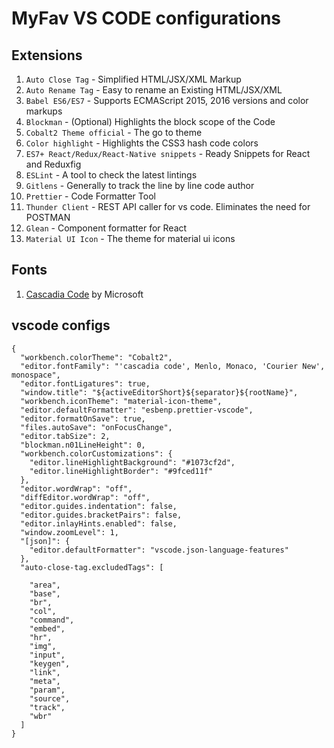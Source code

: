 # MyFav VS CODE configurations

## Extensions

1. `Auto Close Tag` - Simplified HTML/JSX/XML Markup
2. `Auto Rename Tag` - Easy to rename an Existing HTML/JSX/XML
3. `Babel ES6/ES7` - Supports ECMAScript 2015, 2016 versions and color markups
4. `Blockman` - (Optional) Highlights the block scope of the Code
5. `Cobalt2 Theme official` - The go to theme
6. `Color highlight` - Highlights the CSS3 hash code colors
7. `ES7+ React/Redux/React-Native snippets` - Ready Snippets for React and Reduxfig
8. `ESLint` - A tool to check the latest lintings
9. `Gitlens` - Generally to track the line by line code author
10. `Prettier` - Code Formatter Tool
11. `Thunder Client` - REST API caller for vs code. Eliminates the need for POSTMAN
12. `Glean` - Component formatter for React
13. `Material UI Icon` - The theme for material ui icons

## Fonts

1. [Cascadia Code](https://github.com/microsoft/cascadia-code) by Microsoft

## vscode configs

```
{
  "workbench.colorTheme": "Cobalt2",
  "editor.fontFamily": "'cascadia code', Menlo, Monaco, 'Courier New', monospace",
  "editor.fontLigatures": true,
  "window.title": "${activeEditorShort}${separator}${rootName}",
  "workbench.iconTheme": "material-icon-theme",
  "editor.defaultFormatter": "esbenp.prettier-vscode",
  "editor.formatOnSave": true,
  "files.autoSave": "onFocusChange",
  "editor.tabSize": 2,
  "blockman.n01LineHeight": 0,
  "workbench.colorCustomizations": {
    "editor.lineHighlightBackground": "#1073cf2d",
    "editor.lineHighlightBorder": "#9fced11f"
  },
  "editor.wordWrap": "off",
  "diffEditor.wordWrap": "off",
  "editor.guides.indentation": false,
  "editor.guides.bracketPairs": false,
  "editor.inlayHints.enabled": false,
  "window.zoomLevel": 1,
  "[json]": {
    "editor.defaultFormatter": "vscode.json-language-features"
  },
  "auto-close-tag.excludedTags": [

    "area",
    "base",
    "br",
    "col",
    "command",
    "embed",
    "hr",
    "img",
    "input",
    "keygen",
    "link",
    "meta",
    "param",
    "source",
    "track",
    "wbr"
  ]
}
```
